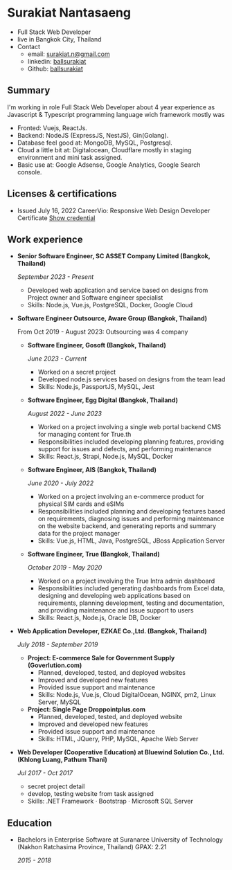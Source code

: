 # Surakiat Nantasaeng
- Full Stack Web Developer
- live in Bangkok City, Thailand
- Contact
  - email: [surakiat.n@gmail.com](mailto:surakiat.n@gmail.com)
  - linkedin: [ballsurakiat](https://www.linkedin.com/in/ballsurakiat)
  - Github: [ballsurakiat](https://github.com/ballsurakiat)

## Summary
I'm working in role Full Stack Web Developer about 4 year experience as Javascript & Typescript programming language wich framework mostly was 
- Fronted: Vuejs, ReactJs.
- Backend: NodeJS (ExpressJS, NestJS), Gin(Golang).
- Database feel good at: MongoDB, MySQL, Postgresql.
- Cloud a little bit at: Digitalocean, Cloudflare mostly in staging environment and mini task assigned.
- Basic use at: Google Adsense, Google Analytics, Google Search console.

## Licenses & certifications
- Issued July 16, 2022 CareerVio: Responsive Web Design Developer Certificate [Show credential](https://learn.careervio.com/certification/fcc7725b852-2049-40d9-a43b-dc4585de2639/responsive-web-design)

## Work experience
- **Senior Software Engineer, SC ASSET Company Limited (Bangkok, Thailand)**

  *September 2023 - Present*
  
  - Developed web application and service based on designs from Project owner and Software engineer specialist
  - Skills: Node.js, Vue.js, PostgreSQL, Docker, Google Cloud
- **Software Engineer Outsource, Aware Group (Bangkok, Thailand)**

  From Oct 2019 - August 2023: Outsourcing was 4 company
  
  - **Software Engineer, Gosoft (Bangkok, Thailand)**
    
    *June 2023 - Current*

    - Worked on a secret project
    - Developed node.js services based on designs from the team lead
    - Skills: Node.js, PassportJS, MySQL, Jest


  - **Software Engineer, Egg Digital (Bangkok, Thailand)**
    
    *August 2022 - June 2023*

    - Worked on a project involving a single web portal backend CMS for managing content for True.th
    - Responsibilities included developing planning features, providing support for issues and defects, and performing maintenance
    - Skills: React.js, Strapi, Node.js, MySQL, Docker


  - **Software Engineer, AIS (Bangkok, Thailand)**
    
    *June 2020 - July 2022*

    - Worked on a project involving an e-commerce product for physical SIM cards and eSIMs
    - Responsibilities included planning and developing features based on requirements, diagnosing issues and performing maintenance on the website backend, and generating reports and summary data for the project manager
    - Skills: Vue.js, HTML, Java, PostgreSQL, JBoss Application Server

  - **Software Engineer, True (Bangkok, Thailand)**
    
    *October 2019 - May 2020*

    - Worked on a project involving the True Intra admin dashboard
    - Responsibilities included generating dashboards from Excel data, designing and developing web applications based on requirements, planning development, testing and documentation, and providing maintenance and issue support to users
    - Skills: React.js, Node.js, Oracle DB, Docker

- **Web Application Developer, EZKAE Co.,Ltd. (Bangkok, Thailand)**
  
  *July 2018 - September 2019*

  - **Project: E-commerce Sale for Government Supply (Goverlution.com)**
      - Planned, developed, tested, and deployed websites
      - Improved and developed new features
      - Provided issue support and maintenance
      - Skills: Node.js, Vue.js, Cloud DigitalOcean, NGINX, pm2, Linux Server, MySQL
  - **Project: Single Page Droppointplus.com**
      - Planned, developed, tested, and deployed website
      - Improved and developed new features
      - Provided issue support and maintenance
      - Skills: HTML, JQuery, PHP, MySQL, Apache Web Server

- **Web Developer (Cooperative Education) at Bluewind Solution Co., Ltd. (Khlong Luang, Pathum Thani)**
  
  *Jul 2017 - Oct 2017*
   - secret project detail
   - develop, testing website from task assigned
   - Skills: .NET Framework · Bootstrap · Microsoft SQL Server

## Education
- Bachelors in Enterprise Software at Suranaree University of Technology (Nakhon Ratchasima Province, Thailand) GPAX: 2.21
  
  *2015 - 2018*
